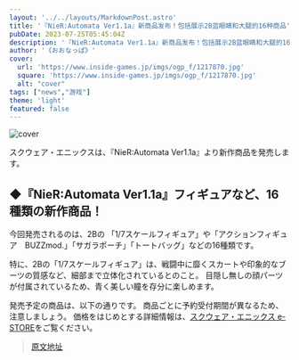 ```yaml
---
layout: '../../layouts/MarkdownPost.astro'
title: '『NieR:Automata Ver1.1a』新商品发布！包括展示2B蓝眼睛和大腿的16种商品'
pubDate: 2023-07-25T05:45:04Z
description: '『NieR:Automata Ver1.1a』新商品发布！包括展示2B蓝眼睛和大腿的16种商品'
author: '《おおなっぱ》'
cover:
  url: 'https://www.inside-games.jp/imgs/ogp_f/1217870.jpg'
  square: 'https://www.inside-games.jp/imgs/ogp_f/1217870.jpg'
  alt: "cover"
tags: ["news","游戏"]
theme: 'light'
featured: false
---
```


![cover](https://www.inside-games.jp/imgs/ogp_f/1217870.jpg)

<figure class="ctms-editor-twitter"><blockquote class="twitter-tweet" data-conversation=""><a href="https://twitter.com/SQEX_eSTORE/status/1683675439175434240?s=20"></a></blockquote><script async="" charset="utf-8" src="https://platform.twitter.com/widgets.js"></script></figure>

スクウェア・エニックスは、『NieR:Automata Ver1.1a』より新作商品を発売します。

## ◆『NieR:Automata Ver1.1a』フィギュアなど、16種類の新作商品！

今回発売されるのは、2Bの 「1/7スケールフィギュア」や「アクションフィギュア　BUZZmod.」「サガラポーチ」「トートバッグ」などの16種類です。

特に、2Bの「1/7スケールフィギュア」は、戦闘中に靡くスカートや印象的なブーツの質感など、細部まで立体化されているとのこと。 目隠し無しの顔パーツが付属されているため、青く美しい瞳を存分に楽しめます。

発売予定の商品は、以下の通りです。 商品ごとに予約受付期間が異なるため、注意しましょう。 価格をはじめとする詳細情報は、[スクウェア・エニックス e-STORE](https://store.jp.square-enix.com/CATEGORY/NIER_ANIME_NEW2307/?utm_source=Twitter&utm_medium=Twitter&utm_campaign=NIER_ANIME_NEW2307)をご覧ください。

>[原文地址](https://www.inside-games.jp/article/2023/07/25/147387.html)  
